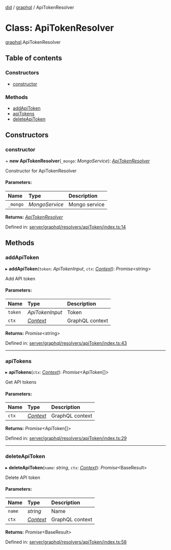 [did](../README.md) / [graphql](../modules/graphql.md) / ApiTokenResolver

# Class: ApiTokenResolver

[graphql](../modules/graphql.md).ApiTokenResolver

## Table of contents

### Constructors

- [constructor](graphql.apitokenresolver.md#constructor)

### Methods

- [addApiToken](graphql.apitokenresolver.md#addapitoken)
- [apiTokens](graphql.apitokenresolver.md#apitokens)
- [deleteApiToken](graphql.apitokenresolver.md#deleteapitoken)

## Constructors

### constructor

\+ **new ApiTokenResolver**(`_mongo`: *MongoService*): [*ApiTokenResolver*](graphql.apitokenresolver.md)

Constructor for ApiTokenResolver

#### Parameters:

Name | Type | Description |
:------ | :------ | :------ |
`_mongo` | *MongoService* | Mongo service    |

**Returns:** [*ApiTokenResolver*](graphql.apitokenresolver.md)

Defined in: [server/graphql/resolvers/apiToken/index.ts:14](https://github.com/Puzzlepart/did/blob/50d5d352/server/graphql/resolvers/apiToken/index.ts#L14)

## Methods

### addApiToken

▸ **addApiToken**(`token`: *ApiTokenInput*, `ctx`: [*Context*](graphql_context.context.md)): *Promise*<string\>

Add API token

#### Parameters:

Name | Type | Description |
:------ | :------ | :------ |
`token` | *ApiTokenInput* | Token   |
`ctx` | [*Context*](graphql_context.context.md) | GraphQL context    |

**Returns:** *Promise*<string\>

Defined in: [server/graphql/resolvers/apiToken/index.ts:43](https://github.com/Puzzlepart/did/blob/50d5d352/server/graphql/resolvers/apiToken/index.ts#L43)

___

### apiTokens

▸ **apiTokens**(`ctx`: [*Context*](graphql_context.context.md)): *Promise*<ApiToken[]\>

Get API tokens

#### Parameters:

Name | Type | Description |
:------ | :------ | :------ |
`ctx` | [*Context*](graphql_context.context.md) | GraphQL context    |

**Returns:** *Promise*<ApiToken[]\>

Defined in: [server/graphql/resolvers/apiToken/index.ts:29](https://github.com/Puzzlepart/did/blob/50d5d352/server/graphql/resolvers/apiToken/index.ts#L29)

___

### deleteApiToken

▸ **deleteApiToken**(`name`: *string*, `ctx`: [*Context*](graphql_context.context.md)): *Promise*<BaseResult\>

Delete API token

#### Parameters:

Name | Type | Description |
:------ | :------ | :------ |
`name` | *string* | Name   |
`ctx` | [*Context*](graphql_context.context.md) | GraphQL context    |

**Returns:** *Promise*<BaseResult\>

Defined in: [server/graphql/resolvers/apiToken/index.ts:58](https://github.com/Puzzlepart/did/blob/50d5d352/server/graphql/resolvers/apiToken/index.ts#L58)
